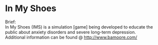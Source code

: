 In My Shoes
===
Brief:
<br>
In My Shoes (IMS) is a simulation [game] being developed to educate the public about anxiety disorders and severe long-term depression.
<br>
Additional information can be found @ http://www.bamoore.com/
